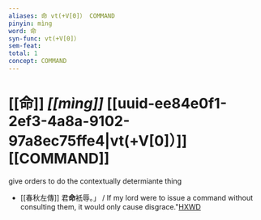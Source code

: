 ```yaml
---
aliases: 命 vt(+V[0]） COMMAND
pinyin: mìng
word: 命
syn-func: vt(+V[0]）
sem-feat: 
total: 1
concept: COMMAND 
---
```

# [[命]] *[[mìng]]*  [[uuid-ee84e0f1-2ef3-4a8a-9102-97a8ec75ffe4|vt(+V[0]）]] [[COMMAND]]
give orders to do the contextually determiante thing
 - [[春秋左傳]] 君**命**衹辱。」 / If my lord were to issue a command without consulting them, it would only cause disgrace."[HXWD](https://hxwd.org/textview.html?location=KR1e0001_tls_012-26a.1)